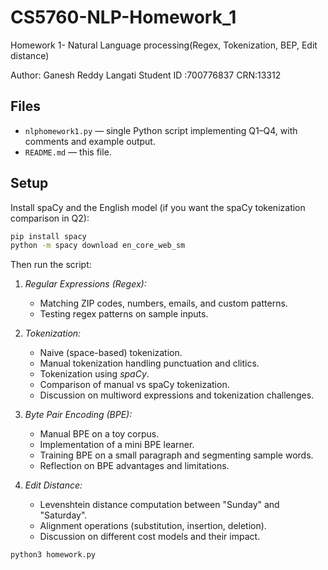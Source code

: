 # CS5760-NLP-Homework_1
Homework 1- Natural Language processing(Regex, Tokenization, BEP, Edit distance)

Author: Ganesh Reddy Langati
Student ID :700776837
CRN:13312

## Files
- `nlphomework1.py` — single Python script implementing Q1–Q4, with comments and example output.
- `README.md` — this file.

## Setup
Install spaCy and the English model (if you want the spaCy tokenization comparison in Q2):

```bash
pip install spacy
python -m spacy download en_core_web_sm
```

Then run the script:

1. *Regular Expressions (Regex):* 
   - Matching ZIP codes, numbers, emails, and custom patterns.
   - Testing regex patterns on sample inputs.

2. *Tokenization:*
   - Naive (space-based) tokenization.
   - Manual tokenization handling punctuation and clitics.
   - Tokenization using *spaCy*.
   - Comparison of manual vs spaCy tokenization.
   - Discussion on multiword expressions and tokenization challenges.

3. *Byte Pair Encoding (BPE):*
   - Manual BPE on a toy corpus.
   - Implementation of a mini BPE learner.
   - Training BPE on a small paragraph and segmenting sample words.
   - Reflection on BPE advantages and limitations.

4. *Edit Distance:*
   - Levenshtein distance computation between "Sunday" and "Saturday".
   - Alignment operations (substitution, insertion, deletion).
   - Discussion on different cost models and their impact.


```bash
python3 homework.py
```



